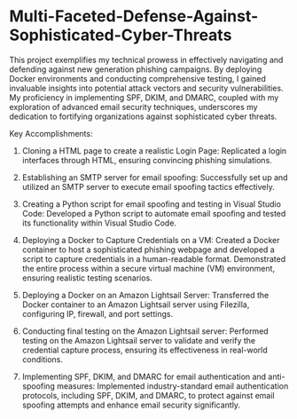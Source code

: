 # Multi-Faceted-Defense-Against-Sophisticated-Cyber-Threats
This project exemplifies my technical prowess in effectively navigating and defending against new generation phishing campaigns. By deploying Docker environments and conducting comprehensive testing, I gained invaluable insights into potential attack vectors and security vulnerabilities. My proficiency in implementing SPF, DKIM, and DMARC, coupled with my exploration of advanced email security techniques, underscores my dedication to fortifying organizations against sophisticated cyber threats.

Key Accomplishments:

1. Cloning a HTML page to create a realistic Login Page:
Replicated a login interfaces through HTML, ensuring convincing phishing simulations.

2. Establishing an SMTP server for email spoofing:
Successfully set up and utilized an SMTP server to execute email spoofing tactics effectively.

3. Creating a Python script for email spoofing and testing in Visual Studio Code:
Developed a Python script to automate email spoofing and tested its functionality within Visual Studio Code.

4. Deploying a Docker to Capture Credentials on a VM:
Created a Docker container to host a sophisticated phishing webpage and developed a script to capture credentials in a human-readable format. Demonstrated the entire process within a secure virtual machine (VM) environment, ensuring realistic testing scenarios.

5. Deploying a Docker on an Amazon Lightsail Server:
Transferred the Docker container to an Amazon Lightsail server using Filezilla, configuring IP, firewall, and port settings.

6. Conducting final testing on the Amazon Lightsail server:
Performed testing on the Amazon Lightsail server to validate and verify the credential capture process, ensuring its effectiveness in real-world conditions.

7. Implementing SPF, DKIM, and DMARC for email authentication and anti-spoofing measures:
Implemented industry-standard email authentication protocols, including SPF, DKIM, and DMARC, to protect against email spoofing attempts and enhance email security significantly.
